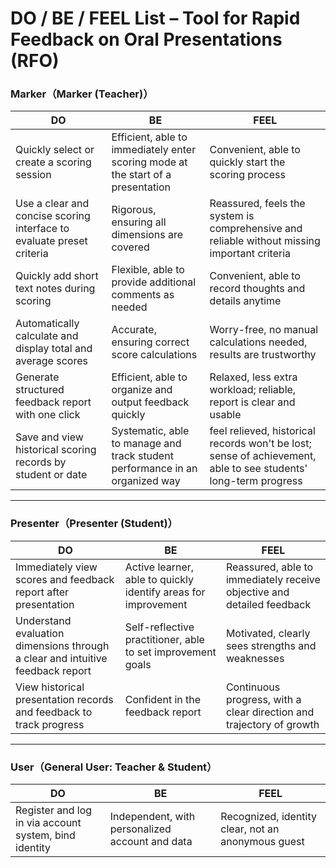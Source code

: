 # DO / BE / FEEL List – Tool for Rapid Feedback on Oral Presentations (RFO)

### Marker（Marker (Teacher)）

| **DO** | **BE** | **FEEL** |
|--------|--------|-----------|
| Quickly select or create a scoring session | Efficient, able to immediately enter scoring mode at the start of a presentation | Convenient, able to quickly start the scoring process |
| Use a clear and concise scoring interface to evaluate preset criteria | Rigorous, ensuring all dimensions are covered | Reassured, feels the system is comprehensive and reliable without missing important criteria |
| Quickly add short text notes during scoring | Flexible, able to provide additional comments as needed | Convenient, able to record thoughts and details anytime |
| Automatically calculate and display total and average scores | Accurate, ensuring correct score calculations | Worry-free, no manual calculations needed, results are trustworthy |
| Generate structured feedback report with one click | Efficient, able to organize and output feedback quickly | Relaxed, less extra workload; reliable, report is clear and usable |
| Save and view historical scoring records by student or date | Systematic, able to manage and track student performance in an organized way | feel relieved, historical records won't be lost; sense of achievement, able to see students' long-term progress |

---

### Presenter（Presenter (Student)）

| **DO** | **BE** | **FEEL** |
|--------|--------|-----------|
| Immediately view scores and feedback report after presentation | Active learner, able to quickly identify areas for improvement | Reassured, able to immediately receive objective and detailed feedback |
| Understand evaluation dimensions through a clear and intuitive feedback report | Self-reflective practitioner, able to set improvement goals | Motivated, clearly sees strengths and weaknesses |
| View historical presentation records and feedback to track progress | Confident in the feedback report | Continuous progress, with a clear direction and trajectory of growth |


---

### User（General User: Teacher & Student）

| **DO** | **BE** | **FEEL** |
|--------|--------|-----------|
| Register and log in via account system, bind identity | Independent, with personalized account and data | Recognized, identity clear, not an anonymous guest |

